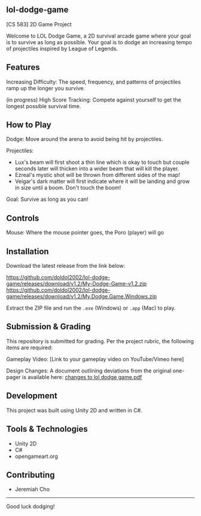 lol-dodge-game
-----------------------------------------------------------------------------------
[CS 583] 2D Game Project

Welcome to LOL Dodge Game, a 2D survival arcade game where your goal is to survive as long as possible. Your goal is to dodge an increasing tempo of projectiles inspired by League of Legends.

Features
-----------------------------------------------------------------------------------

Increasing Difficulty: The speed, frequency, and patterns of projectiles ramp up the longer you survive.

(in progress)
High Score Tracking: Compete against yourself to get the longest possible survival time. 


How to Play
-----------------------------------------------------------------------------------

Dodge: Move around the arena to avoid being hit by projectiles.

Projectiles: 
- Lux's beam will first shoot a thin line which is okay to touch but couple seconds later will thicken into a wider beam that will kill the player.
- Ezreal's mystic shot will be thrown from different sides of the map!
- Veigar's dark matter will first indicate where it will be landing and grow in size until a boom. Don't touch the boom!
  
Goal: Survive as long as you can!


Controls
-----------------------------------------------------------------------------------

Mouse: Where the mouse pointer goes, the Poro (player) will go

Installation
-----------------------------------------------------------------------------------
Download the latest release from the link below:

https://github.com/doldol2002/lol-dodge-game/releases/download/v1.2/My-Dodge-Game-v1.2.zip
https://github.com/doldol2002/lol-dodge-game/releases/download/v1.2/My.Dodge.Game.Windows.zip

Extract the ZIP file and run the `.exe` (Windows) or `.app` (Mac) to play.


Submission & Grading
-----------------------------------------------------------------------------------

This repository is submitted for grading. Per the project rubric, the following items are required:

Gameplay Video: [Link to your gameplay video on YouTube/Vimeo here]

Design Changes: A document outlining deviations from the original one-pager is available here: [changes to lol dodge game.pdf](https://github.com/user-attachments/files/23110666/changes.to.lol.dodge.game.pdf)


Development
-----------------------------------------------------------------------------------

This project was built using Unity 2D and written in C#.


Tools & Technologies
-----------------------------------------------------------------------------------

- Unity 2D
- C#
- opengameart.org


Contributing
-----------------------------------------------------------------------------------

- Jeremiah Cho

-----------------------------------------------------------------------------------

Good luck dodging!
